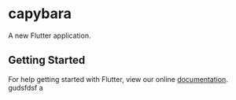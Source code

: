 # capybara

A new Flutter application.

## Getting Started

For help getting started with Flutter, view our online
[documentation](https://flutter.io/).
gudsfdsf
a
